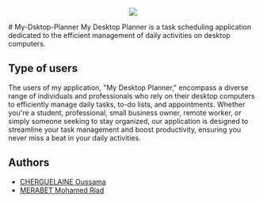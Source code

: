 <p align="center"> <img src="Projet/assets/images/logo.png" /> </p>
# My-Dsktop-Planner
My Desktop Planner is a task scheduling application dedicated to the efficient management of daily activities on desktop computers. 

## Type of users

The users of my application, "My Desktop Planner," encompass a diverse range of individuals and professionals who rely on their desktop computers to efficiently manage daily tasks, to-do lists, and appointments. Whether you're a student, professional, small business owner, remote worker, or simply someone seeking to stay organized, our application is designed to streamline your task management and boost productivity, ensuring you never miss a beat in your daily activities.

## Authors

* [CHERGUELAINE Oussama](https://github.com/ousscher)
* [MERABET Mohamed Riad](https://github.com/xxx)

